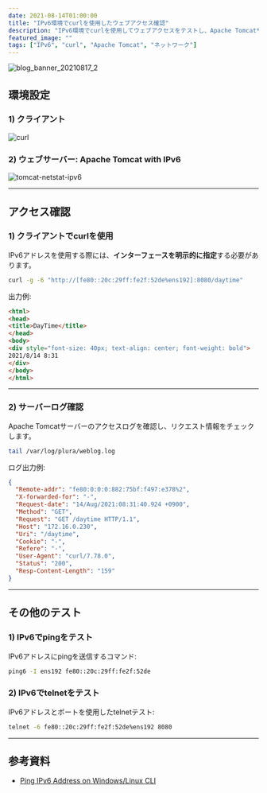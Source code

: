 ```yaml
---
date: 2021-08-14T01:00:00
title: "IPv6環境でcurlを使用したウェブアクセス確認"
description: "IPv6環境でcurlを使用してウェブアクセスをテストし、Apache Tomcatサーバーログを確認する方法"
featured_image: ""
tags: ["IPv6", "curl", "Apache Tomcat", "ネットワーク"]
---
```


![blog_banner_20210817_2](https://github.com/user-attachments/assets/98b8f92e-a4e9-404e-a99b-c47316ca870d)

## 環境設定

### 1) クライアント

![curl](https://github.com/user-attachments/assets/90f62990-f84c-4d79-b88b-3125c1eb4783)

### 2) ウェブサーバー: Apache Tomcat with IPv6

![tomcat-netstat-ipv6](https://github.com/user-attachments/assets/0df328ea-7323-4d6f-8237-d6d87fc664c8)

---

## アクセス確認

### 1) クライアントでcurlを使用

IPv6アドレスを使用する際には、**インターフェースを明示的に指定**する必要があります。

```bash
curl -g -6 "http://[fe80::20c:29ff:fe2f:52de%ens192]:8080/daytime"
```

出力例:

```html
<html>
<head>
<title>DayTime</title>
</head>
<body>
<div style="font-size: 40px; text-align: center; font-weight: bold">
2021/8/14 8:31
</div>
</body>
</html>
```

---

### 2) サーバーログ確認

Apache Tomcatサーバーのアクセスログを確認し、リクエスト情報をチェックします。

```bash
tail /var/log/plura/weblog.log
```

ログ出力例:

```json
{
  "Remote-addr": "fe80:0:0:0:882:75bf:f497:e378%2",
  "X-forwarded-for": "-",
  "Request-date": "14/Aug/2021:08:31:40.924 +0900",
  "Method": "GET",
  "Request": "GET /daytime HTTP/1.1",
  "Host": "172.16.0.230",
  "Uri": "/daytime",
  "Cookie": "-",
  "Refere": "-",
  "User-Agent": "curl/7.78.0",
  "Status": "200",
  "Resp-Content-Length": "159"
}
```

---

## その他のテスト

### 1) IPv6でpingをテスト

IPv6アドレスにpingを送信するコマンド:

```bash
ping6 -I ens192 fe80::20c:29ff:fe2f:52de
```

### 2) IPv6でtelnetをテスト

IPv6アドレスとポートを使用したtelnetテスト:

```bash
telnet -6 fe80::20c:29ff:fe2f:52de%ens192 8080
```

---

## 参考資料

- [Ping IPv6 Address on Windows/Linux CLI](https://linoxide.com/ping-ipv6-address-windows-linux-cli/)

